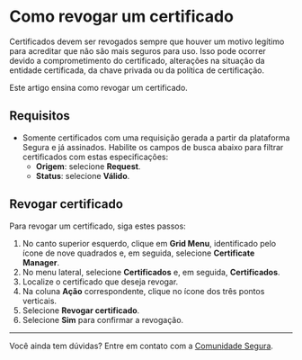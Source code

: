 # Como revogar um certificado

Certificados devem ser revogados sempre que houver um motivo legítimo para acreditar que não são mais seguros para uso. Isso pode ocorrer devido a comprometimento do certificado, alterações na situação da entidade certificada, da chave privada ou da política de certificação.

Este artigo ensina como revogar um certificado.

## Requisitos
* Somente certificados com uma requisição gerada a partir da plataforma Segura e já assinados. Habilite os campos de busca abaixo para filtrar certificados com estas especificações:
    * **Origem**: selecione **Request**.
    * **Status**: selecione **Válido**.

## Revogar certificado
Para revogar um certificado, siga estes passos:

1. No canto superior esquerdo, clique em **Grid Menu**, identificado pelo ícone de nove quadrados e, em seguida, selecione **Certificate Manager**.
2. No menu lateral, selecione **Certificados** e, em seguida, **Certificados**.
3. Localize o certificado que deseja revogar.
4. Na coluna **Ação** correspondente, clique no ícone dos três pontos verticais.
5. Selecione **Revogar certificado**.
6. Selecione **Sim** para confirmar a revogação.
***
Você ainda tem dúvidas? Entre em contato com a [Comunidade Segura](https://community.Segura.io/).
